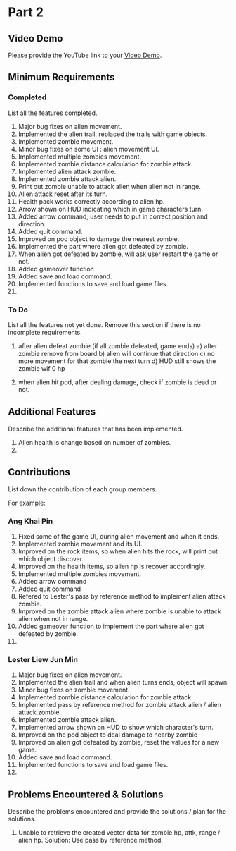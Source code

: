 # Part 2

## Video Demo

Please provide the YouTube link to your [Video Demo](https://youtube.com).

## Minimum Requirements

### Completed

List all the features completed.

1. Major bug fixes on alien movement.
2. Implemented the alien trail, replaced the trails with game objects.
3. Implemented zombie movement.
4. Minor bug fixes on some UI : alien movement UI.
5. Implemented multiple zombies movement.
6. Implemented zombie distance calculation for zombie attack.
7. Implemented alien attack zombie.
8. Implemented zombie attack alien.
9. Print out zombie unable to attack alien when alien not in range.
10. Alien attack reset after its turn.
11. Health pack works correctly according to alien hp.
12. Arrow shown on HUD indicating which in game characters turn.
13. Added arrow command, user needs to put in correct position and direction.
14. Added quit command.
15. Improved on pod object to damage the nearest zombie.
16. Implemented the part where alien got defeated by zombie.
17. When alien got defeated by zombie, will ask user restart the game or not.
18. Added gameover function
19. Added save and load command.
20. Implemented functions to save and load game files.
21. 

### To Do

List all the features not yet done. Remove this section if there is no incomplete requirements.

1. after alien defeat zombie (if all zombie defeated, game ends)
a) after zombie remove from board
b) alien will continue that direction
c) no more movement for that zombie the next turn
d) HUD still shows the zombie wif 0 hp

2. when alien hit pod, after dealing damage, check if zombie is dead or not.


## Additional Features

Describe the additional features that has been implemented.

1. Alien health is change based on number of zombies.
2. 

## Contributions

List down the contribution of each group members.

For example:

### Ang Khai Pin

1. Fixed some of the game UI, during alien movement and when it ends.
2. Implemented zombie movement and its UI.
3. Improved on the rock items, so when alien hits the rock, will print out which object discover.
4. Improved on the health items, so alien hp is recover accordingly.
5. Implemented multiple zombies movement.
6. Added arrow command
7. Added quit command
8. Refered to Lester's pass by reference method to implement alien attack zombie.
9. Improved on the zombie attack alien where zombie is unable to attack alien when not in range.
10. Added gameover function to implement the part where alien got defeated by zombie.
11. 

### Lester Liew Jun Min

1. Major bug fixes on alien movement.
2. Implemented the alien trail and when alien turns ends, object will spawn.
3. Minor bug fixes on zombie movement.
4. Implemented zombie distance calculation for zombie attack.
5. Implemented pass by reference method for zombie attack alien / alien attack zombie.
6. Implemented zombie attack alien.
7. Implemented arrow shown on HUD to show which character's turn.
8. Improved on the pod object to deal damage to nearby zombie
9. Improved on alien got defeated by zombie, reset the values for a new game.
10. Added save and load command.
11. Implemented functions to save and load game files.
12. 

## Problems Encountered & Solutions

Describe the problems encountered and provide the solutions / plan for the solutions.

1. Unable to retrieve the created vector data for zombie hp, attk, range / alien hp. Solution: Use pass by reference method.
